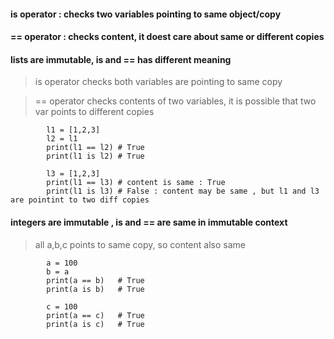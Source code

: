 #### is operator : checks two variables pointing to same object/copy
#### == operator : checks content, it doest care about same or different copies

#### lists are immutable, is and == has different meaning

>  is operator checks both variables are pointing to same copy

> == operator checks contents of two variables, it is possible that two var points to different copies

            l1 = [1,2,3]
            l2 = l1
            print(l1 == l2) # True
            print(l1 is l2) # True

            l3 = [1,2,3]
            print(l1 == l3) # content is same : True
            print(l1 is l3) # False : content may be same , but l1 and l3 are pointint to two diff copies



#### integers are immutable , is and == are same in immutable context

>  all a,b,c points to same copy, so content also same

            a = 100
            b = a
            print(a == b)   # True
            print(a is b)   # True

            c = 100
            print(a == c)   # True
            print(a is c)   # True
